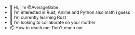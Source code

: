 - 👋 Hi, I’m @AverageGabe
- 👀 I’m interested in Rust, Anime and Python also math i guess
- 🌱 I’m currently learning Rust
- 💞️ I’m looking to collaborate on your mother
- 📫 How to reach me: Don't reach me

<!---
AverageGabe/AverageGabe is a ✨ special ✨ repository because its `README.md` (this file) appears on your GitHub profile.
You can click the Preview link to take a look at your changes.
--->
